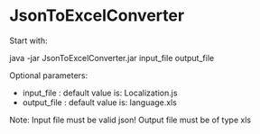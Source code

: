 # JsonToExcelConverter

Start with:

java -jar JsonToExcelConverter.jar input_file output_file

Optional parameters:
  - input_file : default value is: Localization.js
  - output_file : default value is: language.xls
  
  
Note: 
Input file must be valid json!
Output file must be of type xls
